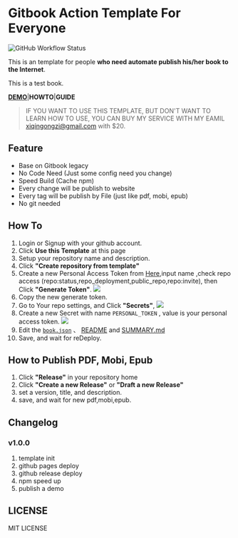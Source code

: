 # Gitbook Action Template For Everyone

![GitHub Workflow Status](https://img.shields.io/github/workflow/status/bestony/gitbook-action-template/build-book?style=for-the-badge)

This is an template for people **who need automate publish his/her book to the Internet**.

This is a test book.

**[DEMO](https://bestony.com/gitbook-action-template/)**|**HOWTO**|**GUIDE**

> IF YOU WANT TO USE THIS TEMPLATE, BUT DON'T WANT TO LEARN HOW TO USE, YOU CAN BUY MY SERVICE WITH MY EAMIL xiqingongzi@gmail.com with $20.

## Feature

- Base on Gitbook legacy
- No Code Need (Just some config need you change)
- Speed Build (Cache npm)
- Every change will be publish to website
- Every tag will be publish by File (just like pdf, mobi, epub)
- No git needed

## How To

1. Login or Signup with your github account.
2. Click **Use this Template** at this page
3. Setup your repository name and description. 
4. Click **"Create repository from template"**
5. Create a new Personal Access Token from [Here](https://github.com/settings/tokens/new),input name ,check repo access (repo:status,repo_deployment,public_repo,repo:invite), then Click **"Generate Token"**. ![](https://postimg.aliavv.com/mbp/dvait.png)
6. Copy the new generate token.
7. Go to Your repo settings, and Click **"Secrets"**, ![](https://postimg.aliavv.com/mbp/x85bo.png)
8. Create a new Secret with name `PERSONAL_TOKEN` , value is your personal access token. ![](https://postimg.aliavv.com/mbp/digvv.png)
9. Edit the [`book.json`](book.json) 、 [README](README.md) and [SUMMARY.md](SUMMARY.md)
10. Save, and wait for reDeploy.


## How to Publish PDF, Mobi, Epub

1. Click **"Release"** in your repository home
2. Click **"Create a new Release"** or **"Draft a new Release"**
3. set a version, title, and description.
4. save, and wait for new pdf,mobi,epub.

## Changelog

### v1.0.0

1. template init
2. github pages deploy
3. github release deploy
4. npm speed up 
5. publish a demo

## LICENSE

MIT LICENSE

